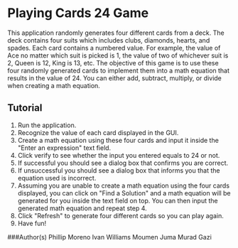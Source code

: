 # Playing Cards 24 Game

This application randomly generates four different cards from a deck. The deck contains four suits which includes clubs, diamonds, hearts, and spades. Each card contains a numbered value. For example, the value of Ace no matter which suit is picked is 1, the value of two of whichever suit is 2, Queen is 12, King is 13, etc. The objective of this game is to use these four randomly generated cards to implement them into a math equation that results in the value of 24. You can either add, subtract, multiply, or divide when creating a math equation. 

## Tutorial
1. Run the application.
2. Recognize the value of each card displayed in the GUI.
3. Create a math equation using these four cards and input it inside the "Enter an expression" text field.
4. Click verify to see whether the input you entered equals to 24 or not.
5. If successful you should see a dialog box that confirms you are correct.
6. If unsuccessful you should see a dialog box that informs you that the equation used is incorrect.
7. Assuming you are unable to create a math equation using the four cards displayed, you can click on "Find a Solution" and a math            equation will be generated for you inside the text field on top. You can then input the generated math equation and repeat step 4.
8. Click "Refresh" to generate four different cards so you can play again. 
9. Have fun! 

###Author(s)
Phillip Moreno
Ivan Williams
Moumen Juma
Murad Gazi
